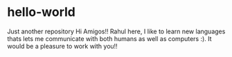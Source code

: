 # hello-world
Just another repository
Hi Amigos!!
Rahul here, I like to learn new languages thats lets me communicate with both humans as well as computers :).
It would be a pleasure to work with you!!
